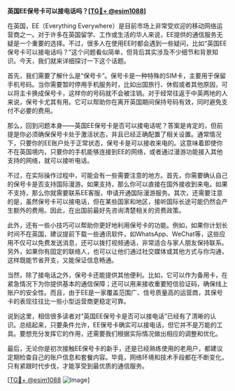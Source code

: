 **英国EE保号卡可以接电话吗？[[TG💪+ @esim1088](https://t.me/s/esim1088)]**

在英国，EE（Everything Everywhere）是目前市场上非常受欢迎的移动网络运营商之一。对于许多在英国留学、工作或生活的华人来说，EE提供的通信服务无疑是一个重要的选择。不过，很多人在使用EE时都会遇到一些疑问，比如“英国EE保号卡可以接电话吗？”这个问题看似简单，但背后其实涉及不少细节和背景知识。今天，我们就来详细探讨一下这个话题。

首先，我们需要了解什么是“保号卡”。保号卡是一种特殊的SIM卡，主要用于保留手机号码。当你需要暂时停用手机服务时，比如出国旅行、休假或者其他原因，可以将主卡换成保号卡，这样你的号码就不会被注销。对于经常往返于中英两地的人来说，保号卡尤其有用。它可以帮助你在离开英国期间保持号码有效，同时避免支付不必要的费用。

那么，回到问题本身——英国EE保号卡是否可以接电话呢？答案是肯定的，但前提是你必须确保保号卡处于激活状态，并且已经正确配置了相关设置。通常情况下，只要你的EE账户处于正常状态，保号卡是可以接收来电的。这意味着即使你不在英国境内，只要你的手机能够连接到EE的网络，或者通过漫游功能接入其他支持的网络，就可以接听电话。

不过，在实际操作过程中，可能会有一些需要注意的地方。首先，你需要确认自己的保号卡是否支持国际漫游。如果支持，那么你可以直接在国外接收到来电。如果不支持，那么你就需要联系EE客服，申请开通国际漫游服务。其次，还需要注意的是，虽然保号卡可以接电话，但在某些国家和地区，接听国际长途可能仍然会产生额外的费用。因此，在出国前最好先咨询清楚相关的资费政策。

此外，还有一些小技巧可以帮助你更好地利用保号卡的功能。例如，如果你计划长时间不在英国，建议提前下载一些通讯软件，如WhatsApp、WeChat等，这些应用不仅可以免费发送消息，还可以拨打视频通话，非常适合与家人朋友保持联系。另外，如果你有固定的联络人，也可以让他们通过社交媒体或其他方式与你沟通，这样既能节省开支，又能保证信息畅通。

当然，除了接电话之外，保号卡还能提供其他便利。比如，它可以作为备用卡，在紧急情况下为你提供基本的通信保障；还可以用来接收重要短信验证码，确保线上账户的安全性。而且，由于EE是一家覆盖范围广、信号质量高的运营商，其保号卡的表现往往比一些小型运营商更稳定可靠。

说到这里，相信很多读者对“英国EE保号卡是否可以接电话”已经有了清晰的认识。总结起来，只要条件允许，EE保号卡确实可以接电话，但它并不是万能的工具。要想充分发挥它的作用，还需要我们根据实际情况做出相应的调整和优化。

最后，无论你是初次接触EE保号卡的新手，还是已经熟练使用的老用户，都建议定期检查自己的账户信息和套餐内容。毕竟，网络环境和技术手段都在不断变化，只有紧跟时代步伐，才能享受到最优质的通信服务。

[[TG💪+ @esim1088](https://t.me/s/esim1088) ![Image](https://i.postimg.cc/4NQfJmqS/Snipaste-2025-05-13-00-14-12.png)]